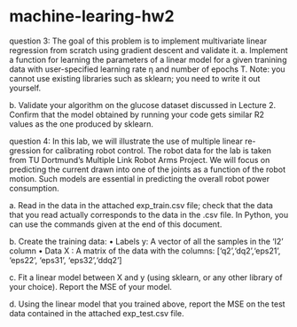 # machine-learing-hw2

question 3:
 The goal of this problem is to implement multivariate linear regression from scratch using gradient descent and validate it.
a. Implement a function for learning the parameters of a linear model for a given tranining data with user-specified learning rate η and number of epochs T. Note: you cannot use existing libraries such as sklearn; you need to write it out yourself.

b. Validate your algorithm on the glucose dataset discussed in Lecture 2. Confirm that the model obtained by running your code gets similar R2 values as the one produced by sklearn.


question 4:
In this lab, we will illustrate the use of multiple linear re- gression for calibrating robot control. The robot data for the lab is taken from TU Dortmund’s Multiple Link Robot Arms Project. We will focus on predicting the current drawn into one of the joints as a function of the robot motion. Such models are essential in predicting the overall robot power consumption.

a. Read in the data in the attached exp_train.csv file; check that the data that you read actually corresponds to the data in the .csv file. In Python, you can use the commands given at the end of this document.

b. Create the training data:
• Labels y: A vector of all the samples in the ‘I2’ column
• Data X : A matrix of the data with the columns: [‘q2’,‘dq2’,‘eps21’,
‘eps22’, ‘eps31’, ‘eps32’,‘ddq2’]

c. Fit a linear model between X and y (using sklearn, or any other library of your choice). Report the MSE of your model.

d. Using the linear model that you trained above, report the MSE on the test data contained in the attached exp_test.csv file.
